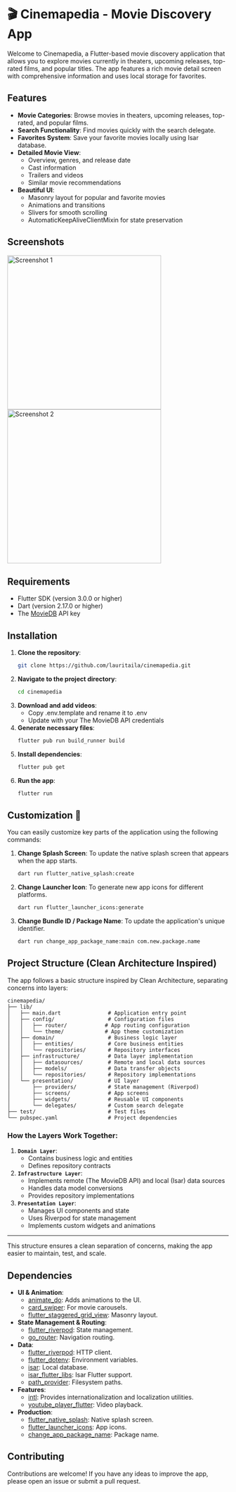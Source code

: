 # 🎬 Cinemapedia - Movie Discovery App

Welcome to Cinemapedia, a Flutter-based movie discovery application that allows you to explore movies currently in theaters, upcoming releases, top-rated films, and popular titles. The app features a rich movie detail screen with comprehensive information and uses local storage for favorites.

## Features

- **Movie Categories**: Browse movies in theaters, upcoming releases, top-rated, and popular films.
- **Search Functionality**: Find movies quickly with the search delegate.
- **Favorites System**: Save your favorite movies locally using Isar database.
- **Detailed Movie View**: 
  - Overview, genres, and release date
  - Cast information
  - Trailers and videos
  - Similar movie recommendations
- **Beautiful UI**: 
  - Masonry layout for popular and favorite movies
  - Animations and transitions
  - Slivers for smooth scrolling
  - AutomaticKeepAliveClientMixin for state preservation

## Screenshots

<img src="screenshots/screenshot1.jpeg" height="350" alt="Screenshot 1" /> 
<img src="screenshots/screenshot2.jpeg" height="350" alt="Screenshot 2" />

## Requirements

- Flutter SDK (version 3.0.0 or higher)
- Dart (version 2.17.0 or higher)
- The [MovieDB](https://www.themoviedb.org/) API key

## Installation

1. **Clone the repository**:
   ```bash
   git clone https://github.com/lauritaila/cinemapedia.git
2. **Navigate to the project directory**:
   ```bash
   cd cinemapedia
3. **Download and add videos**:
    - Copy .env.template and rename it to .env
    - Update with your The MovieDB API credentials
4. **Generate necessary files**:
   ```bash
   flutter pub run build_runner build
5. **Install dependencies**:
   ```bash
   flutter pub get
6. **Run the app**:
   ```bash
   flutter run

## Customization 🎨
You can easily customize key parts of the application using the following commands:

1. **Change Splash Screen**: To update the native splash screen that appears when the app starts.
   ```bash
   dart run flutter_native_splash:create
5. **Change Launcher Icon**: To generate new app icons for different platforms.
   ```bash
   dart run flutter_launcher_icons:generate
6. **Change Bundle ID / Package Name**: To update the application's unique identifier.
   ```bash
   dart run change_app_package_name:main com.new.package.name
## Project Structure (Clean Architecture Inspired)

The app follows a basic structure inspired by Clean Architecture, separating concerns into layers:

```
cinemapedia/
├── lib/
│   ├── main.dart               # Application entry point
│   ├── config/                 # Configuration files
│   │   ├── router/            # App routing configuration
│   │   └── theme/             # App theme customization
│   ├── domain/                 # Business logic layer
│   │   ├── entities/           # Core business entities
│   │   └── repositories/       # Repository interfaces
│   ├── infrastructure/         # Data layer implementation
│   │   ├── datasources/        # Remote and local data sources
│   │   ├── models/             # Data transfer objects
│   │   └── repositories/       # Repository implementations
│   └── presentation/           # UI layer
│       ├── providers/          # State management (Riverpod)
│       ├── screens/            # App screens
│       ├── widgets/            # Reusable UI components
│       └── delegates/          # Custom search delegate
├── test/                       # Test files
└── pubspec.yaml                # Project dependencies
```

### How the Layers Work Together:

1. **`Domain Layer`**: 
    - Contains business logic and entities
    - Defines repository contracts
2. **`Infrastructure Layer`**: 
    - Implements remote (The MovieDB API) and local (Isar) data sources
    - Handles data model conversions
    - Provides repository implementations
3. **`Presentation Layer`**: 
    - Manages UI components and state
    - Uses Riverpod for state management
    - Implements custom widgets and animations

---

This structure ensures a clean separation of concerns, making the app easier to maintain, test, and scale.

## Dependencies

- **UI & Animation**:
    - [animate_do](https://pub.dev/packages/animate_do): Adds animations to the UI.
    - [card_swiper](https://pub.dev/packages/card_swiper): For movie carousels.
    - [flutter_staggered_grid_view](https://pub.dev/packages/flutter_staggered_grid_view): Masonry layout.
- **State Management & Routing**:
    - [flutter_riverpod](https://pub.dev/packages/flutter_riverpod): State management.
    - [go_router](https://pub.dev/packages/go_router): Navigation routing.
- **Data**:
    - [flutter_riverpod](https://pub.dev/packages/dio): HTTP client.
    - [flutter_dotenv](https://pub.dev/packages/flutter_dotenv): Environment variables.
    - [isar](https://pub.dev/packages/isar): Local database.
    - [isar_flutter_libs](https://pub.dev/packages/isar_flutter_libs): Isar Flutter support.
    - [path_provider](https://pub.dev/packages/path_provider): Filesystem paths.
- **Features**:
    - [intl](https://pub.dev/packages/intl ): Provides internationalization and localization utilities.
    - [youtube_player_flutter](https://pub.dev/packages/youtube_player_flutter ): Video playback.
-  **Production**:
    - [flutter_native_splash](https://pub.dev/packages/flutter_native_splash): Native splash screen.
    - [flutter_launcher_icons](https://pub.dev/packages/flutter_launcher_icons): App icons.
    - [change_app_package_name](https://pub.dev/packages/change_app_package_name): Package name.

## Contributing
Contributions are welcome! If you have any ideas to improve the app, please open an issue or submit a pull request.